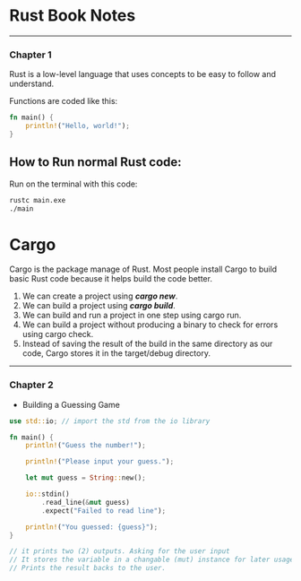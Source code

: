 # Rust Book Notes
-----------------------------------------------------------
### Chapter 1

Rust is a low-level language that uses concepts to be easy to follow and understand.

Functions are coded like this:

``` rust
fn main() {
    println!("Hello, world!");
}
```
## How to Run normal Rust code: 

Run on the terminal with this code:

``` bash
rustc main.exe
./main
```
# Cargo

Cargo is the package manage of Rust. Most people install Cargo to build basic Rust code because it helps build the code better.


1. We can create a project using ***cargo new***.
2. We can build a project using ***cargo build***.
3. We can build and run a project in one step using cargo run.
4. We can build a project without producing a binary to check for errors using cargo check.
5. Instead of saving the result of the build in the same directory as our code, Cargo stores it in the target/debug directory.

-----------------------------------------------------------
### Chapter 2 
* Building a Guessing Game

``` rust 
use std::io; // import the std from the io library

fn main() {
    println!("Guess the number!");

    println!("Please input your guess.");

    let mut guess = String::new();

    io::stdin()
        .read_line(&mut guess)
        .expect("Failed to read line");

    println!("You guessed: {guess}");
}

// it prints two (2) outputs. Asking for the user input
// It stores the variable in a changable (mut) instance for later usage.
// Prints the result backs to the user.
``` 

















